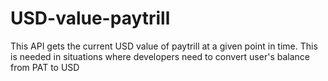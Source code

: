 # USD-value-paytrill
This API gets the current USD value of paytrill at a given point in time. This is needed in situations where developers need to convert user's balance from PAT to USD
